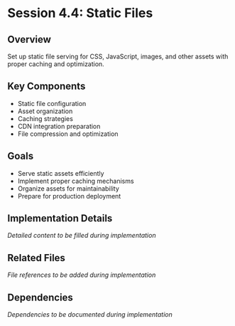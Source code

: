 # Session 4.4: Static Files

## Overview
Set up static file serving for CSS, JavaScript, images, and other assets with proper caching and optimization.

## Key Components
- Static file configuration
- Asset organization
- Caching strategies
- CDN integration preparation
- File compression and optimization

## Goals
- Serve static assets efficiently
- Implement proper caching mechanisms
- Organize assets for maintainability
- Prepare for production deployment

## Implementation Details
*Detailed content to be filled during implementation*

## Related Files
*File references to be added during implementation*

## Dependencies
*Dependencies to be documented during implementation*